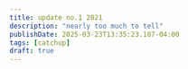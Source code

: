 ```yaml
---
title: update no.1 2021
description: "nearly too much to tell"
publishDate: 2025-03-23T13:35:23.107-04:00
tags: [catchup]
draft: true
---
```


